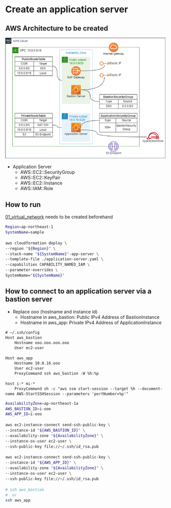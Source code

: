 # Create an application server

## AWS Architecture to be created

![](./application-server.drawio.png)

- Application Server
    - AWS::EC2::SecurityGroup
    - AWS::EC2::KeyPair
    - AWS::EC2::Instance
    - AWS::IAM::Role

## How to run

[01_virtual_network](../01_virtual_network) needs to be created beforehand

```sh
Region=ap-northeast-1
SystemName=sample

aws cloudformation deploy \
--region "${Region}" \
--stack-name "${SystemName}"-app-server \
--template-file ./application-server.yaml \
--capabilities CAPABILITY_NAMED_IAM \
--parameter-overrides \
SystemName="${SystemName}"
```

## How to connect to an application server via a bastion server

- Replace ooo (hostname and instance id)
    - Hostname in aws_bastion: Public IPv4 Address of BastionInstance
    - Hostname in aws_app: Private IPv4 Address of ApplicationInstance

```
# ~/.ssh/config
Host aws_bastion
    Hostname ooo.ooo.ooo.ooo
    User ec2-user

Host aws_app
    Hostname 10.0.16.ooo
    User ec2-user
    ProxyCommand ssh aws_bastion -W %h:%p

host i-* mi-*
    ProxyCommand sh -c "aws ssm start-session --target %h --document-name AWS-StartSSHSession --parameters 'portNumber=%p'"
```

```sh
AvailabilityZone=ap-northeast-1a
AWS_BASTION_ID=i-ooo
AWS_APP_ID=i-ooo 

aws ec2-instance-connect send-ssh-public-key \
--instance-id "${AWS_BASTION_ID}" \
--availability-zone "${AvailabilityZone}" \
--instance-os-user ec2-user \
--ssh-public-key file://~/.ssh/id_rsa.pub

aws ec2-instance-connect send-ssh-public-key \
--instance-id "${AWS_APP_ID}" \
--availability-zone "${AvailabilityZone}" \
--instance-os-user ec2-user \
--ssh-public-key file://~/.ssh/id_rsa.pub

# ssh aws_bastion
#  or
ssh aws_app
```
